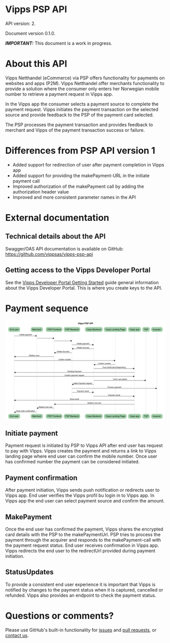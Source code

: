 # Vipps PSP API

API version: 2.

Document version 0.1.0.

_**IMPORTANT:**_ This document is a work in progress.

# About this API

Vipps Netthandel (eCommerce) via PSP offers functionality for payments on
websites and apps (P2M). Vipps Netthandel offer merchants functionality to
provide a solution where the consumer only enters her Norwegian mobile number
to retrieve a payment request in Vipps app.

In the Vipps app the consumer
selects a payment source to complete the payment request. Vipps initiates
the payment transaction on the selected source and provide feedback to the
PSP of the payment card selected.

The PSP processes the payment transaction
and provides feedback to merchant and Vipps of the payment transaction
success or failure.

# Differences from PSP API version 1

* Added support for redirection of user after payment completion in Vipps app
* Added support for providing the makePayment-URL in the initiate payment call
* Improved authorization of the makePayment call by adding the authorization header value
* Improved and more consistent parameter names in the API

# External documentation

## Technical details about the API

Swagger/OAS API documentation is available on GitHub: https://github.com/vippsas/vipps-psp-api

## Getting access to the Vipps Developer Portal

See the
[Vipps Developer Portal Getting Started](https://github.com/vippsas/vipps-developers/blob/master/vipps-developer-portal-getting-started.md)
guide general information about the Vipps Developer Portal.
This is where you create keys to the API.

# Payment sequence

![PSP API sequence diagram](images/psp-sequence-diagram.png)

## Initiate payment

Payment request is initiated by PSP to Vipps API after end user has request to pay with VIpps. Vipps creates the payment and returns a link to Vipps landing page where end user can confirm the mobile number. Once user has confirmed number the payment can be considered initiated.

## Payment confirmation

After payment initiation, Vipps sends push notification or redirects user to Vipps app. End user verifies the Vipps profil bu login in to Vipps app. In Vipps app the end user can select payment source and confirm the amount.

## MakePayment

Once the end user has confirmed the payment, Vipps shares the encrypted card details with the PSP to the makePaymentUrl. PSP tries to process the payment through the acquirer and responds to the makePayment-call with the payment request status. End user receives confirmation in Vipps app. Vipps redirects the end user to the redirectUrl provided during payment initiation.

## StatusUpdates

To provide a consistent end user experience it is important that Vipps is notified by changes to the payment status when it is captured, cancelled or refunded. Vipps also provides an endpoint to check the payment status.

# Questions or comments?

Please use GitHub's built-in functionality for
[issues](https://github.com/vippsas/vipps-invoice-api/issues) and
[pull requests](https://github.com/vippsas/vipps-invoice-api/pulls),
or [contact us](https://github.com/vippsas/vipps-developers/blob/master/contact.md).
